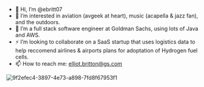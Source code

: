 - 👋 Hi, I’m @ebritt07
- 👀 I’m interested in aviation (avgeek at heart), music (acapella & jazz fan), and the outdoors. 
- 🌱 I’m a full stack software engineer at Goldman Sachs, using lots of Java and AWS.
- ⚡️ I’m looking to collaborate on a SaaS startup that uses logistics data to help reccomend airlines & airports plans for adoptation of Hydrogen fuel cells. 
- 📫 How to reach me: elliot.britton@gs.com

<!---
ebritt07/ebritt07 is a ✨ special ✨ repository because its `README.md` (this file) appears on your GitHub profile.
You can click the Preview link to take a look at your changes.
--->
![9f2efec4-3897-4e73-a898-7fd8f67953f1](https://user-images.githubusercontent.com/44182357/192851408-d21cca76-5b5b-4b4f-a2de-b4e6325c3d2f.JPG)
